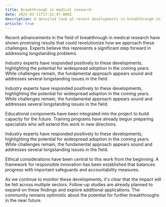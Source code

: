 ```yaml
---
title: Breakthrough in medical research
date: 2025-03-11T17:52:47.000Z
description: A detailed look at recent developments in breakthrough in medical research
article: true
---
```

Recent advancements in the field of breakthrough in medical research have shown promising results that could revolutionize how we approach these challenges. Experts believe this represents a significant step forward in addressing longstanding problems.

<!-- more -->

Industry experts have responded positively to these developments, highlighting the potential for widespread adoption in the coming years. While challenges remain, the fundamental approach appears sound and addresses several longstanding issues in the field.

Industry experts have responded positively to these developments, highlighting the potential for widespread adoption in the coming years. While challenges remain, the fundamental approach appears sound and addresses several longstanding issues in the field.

Educational components have been integrated into the project to build capacity for the future. Training programs have already begun preparing specialists who will extend this work in new directions.

Industry experts have responded positively to these developments, highlighting the potential for widespread adoption in the coming years. While challenges remain, the fundamental approach appears sound and addresses several longstanding issues in the field.

Ethical considerations have been central to this work from the beginning. A framework for responsible innovation has been established that balances progress with important safeguards and accountability measures.

As we continue to monitor these developments, it's clear that the impact will be felt across multiple sectors. Follow-up studies are already planned to expand on these findings and explore additional applications. The community remains optimistic about the potential for further breakthroughs in the near future.
